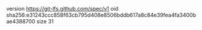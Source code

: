 version https://git-lfs.github.com/spec/v1
oid sha256:e31243ccc858f63cb795d408e8506bddb617a8c84e39fea4fa3400bae4388700
size 31
